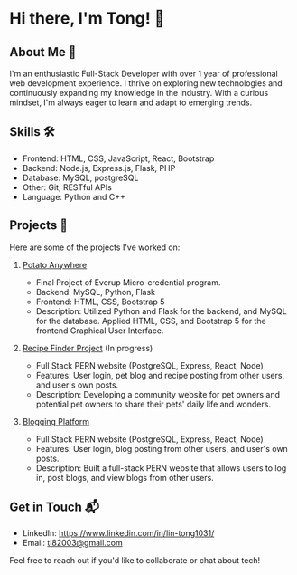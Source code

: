 # Hi there, I'm Tong! 👋

## About Me 🚀

I'm an enthusiastic Full-Stack Developer with over 1 year of professional web development experience. I thrive on exploring new technologies and continuously expanding my knowledge in the industry. With a curious mindset, I'm always eager to learn and adapt to emerging trends.

## Skills 🛠️

- Frontend: HTML, CSS, JavaScript, React, Bootstrap
- Backend: Node.js, Express.js, Flask, PHP
- Database: MySQL, postgreSQL
- Other: Git, RESTful APIs
- Language: Python and C++

## Projects 🚧

Here are some of the projects I've worked on:

1. [Potato Anywhere](http://potatoanywhere.pythonanywhere.com/)
   - Final Project of Everup Micro-credential program.
   - Backend: MySQL, Python, Flask
   - Frontend: HTML, CSS, Bootstrap 5
   - Description: Utilized Python and Flask for the backend, and MySQL for the database. Applied HTML, CSS, and Bootstrap 5 for the frontend Graphical User Interface.
  
2. [Recipe Finder Project](https://github.com/tonglin2003/Recipe-Finder-Project) (In progress)
   - Full Stack PERN website (PostgreSQL, Express, React, Node)
   - Features: User login, pet blog and recipe posting from other users, and user's own posts. 
   - Description: Developing a community website for pet owners and potential pet owners to share their pets' daily life and wonders.


3. [Blogging Platform](https://github.com/tonglin2003/bloggingPlatform)
   - Full Stack PERN website (PostgreSQL, Express, React, Node)
   - Features: User login, blog posting from other users, and user's own posts.
   - Description: Built a full-stack PERN website that allows users to log in, post blogs, and view blogs from other users.

## Get in Touch 📬

- LinkedIn: https://www.linkedin.com/in/lin-tong1031/
- Email: tl82003@gmail.com

Feel free to reach out if you'd like to collaborate or chat about tech!

